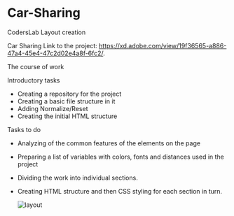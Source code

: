 # Car-Sharing
CodersLab Layout creation

Car Sharing
Link to the project: https://xd.adobe.com/view/19f36565-a886-47a4-45e4-47c2d02e4a8f-6fc2/.


The course of work

Introductory tasks
- Creating a repository for the project
- Creating a basic file structure in it
- Adding Normalize/Reset
- Creating the initial HTML structure

Tasks to do
- Analyzing of the common features of the elements on the page
- Preparing a list of variables with colors, fonts and distances used in the project
- Dividing the work into individual sections.
- Creating HTML structure and then CSS styling for each section in turn.

  ![layout](https://github.com/user-attachments/assets/bd91dda1-2441-43ca-90c5-826b87e864ca)
